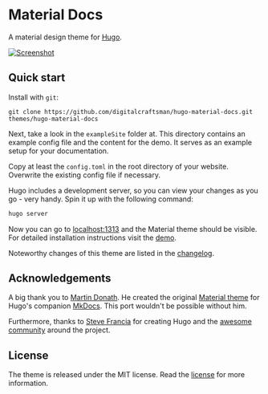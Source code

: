 # Material Docs

A material design theme for [Hugo](https://gohugo.io).

[![Screenshot](https://raw.githubusercontent.com/digitalcraftsman/hugo-material-docs/master/static/images/screen.png)](https://digitalcraftsman.github.io/hugo-material-docs/)

## Quick start

Install with `git`:

    git clone https://github.com/digitalcraftsman/hugo-material-docs.git themes/hugo-material-docs

Next, take a look in the `exampleSite` folder at. This directory contains an example config file and the content for the demo. It serves as an example setup for your documentation.

Copy at least the `config.toml` in the root directory of your website. Overwrite the existing config file if necessary.

Hugo includes a development server, so you can view your changes as you go - very handy. Spin it up with the following command:

``` sh
hugo server
```

Now you can go to [localhost:1313](http://localhost:1313) and the Material theme should be visible. For detailed installation instructions visit
the [demo](http://themes.gohugo.io/theme/material-docs/).

Noteworthy changes of this theme are listed in the [changelog](https://github.com/digitalcraftsman/hugo-material-docs/blob/master/CHANGELOG.md).

## Acknowledgements

A big thank you to [Martin Donath](https://github.com/squidfunk). He created the original [Material theme](https://github.com/squidfunk/mkdocs-material) for Hugo's
companion [MkDocs](http://www.mkdocs.org/). This port wouldn't be possible without him.

Furthermore, thanks to [Steve Francia](https://gihub.com/spf13) for creating Hugo and the [awesome community](https://github.com/spf13/hugo/graphs/contributors) around the project.

## License

The theme is released under the MIT license. Read the [license](https://github.com/digitalcraftsman/hugo-material-docs/blob/master/LICENSE.md) for more information.


